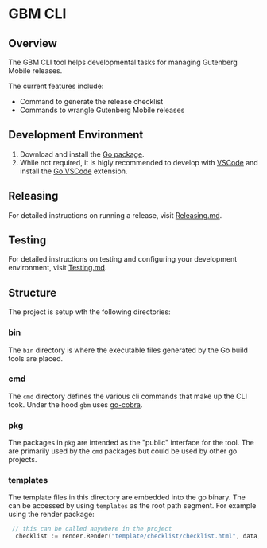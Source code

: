 # GBM CLI

## Overview
The GBM CLI tool helps developmental tasks for managing Gutenberg Mobile releases.

The current features include:
- Command to generate the release checklist
- Commands to wrangle Gutenberg Mobile releases

## Development Environment
1. Download and install the [Go package](https://go.dev/doc/install). 
2. While not required, it is higly recommended to develop with [VSCode](https://code.visualstudio.com/) and install the [Go VSCode](https://marketplace.visualstudio.com/items?itemName=golang.go) extension.

## Releasing
For detailed instructions on running a release, visit [Releasing.md](https://github.com/wordpress-mobile/release-toolkit-gutenberg-mobile/blob/cli/update-checklist/cli/Releasing.md).

## Testing
For detailed instructions on testing and configuring your development environment, visit [Testing.md](https://github.com/wordpress-mobile/release-toolkit-gutenberg-mobile/blob/cli/update-checklist/cli/Testing.md).



## Structure
The project is setup wth the following directories:

### bin
The `bin` directory is where the executable files generated by the Go build tools are placed.

### cmd
The `cmd` directory defines the various cli commands that make up the CLI took. Under the hood `gbm` uses [go-cobra](https://github.com/spf13/cobra/tree/main). 

### pkg
The packages in `pkg` are intended as the "public" interface for the tool. The are primarily used by the `cmd` packages but could be used by other go projects.

### templates
The template files in this directory are embedded into the go binary. The can be accessed by using `templates` as the root path segment.
For example using the render package:

```go
 // this can be called anywhere in the project
  checklist := render.Render("template/checklist/checklist.html", data, funcs)
 ```

